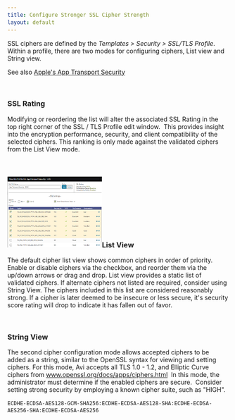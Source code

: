 ```yaml
---
title: Configure Stronger SSL Cipher Strength
layout: default
---
```

SSL ciphers are defined by the *Templates > Security > SSL/TLS Profile*. Within a profile, there are two modes for configuring ciphers, List view and String view.

See also <a href="/docs/16.3/app-transport-security/">Apple's App Transport Security</a>

 

### SSL Rating

Modifying or reordering the list will alter the associated SSL Rating in the top right corner of the SSL / TLS Profile edit window.  This provides insight into the encryption performance, security, and client compatibility of the selected ciphers. This ranking is only made against the validated ciphers from the List View mode.

 

### <img class="wp-image-898 alignright" src="img/SSLprofile.png" alt="SSLprofile" width="215" height="161">List View

The default cipher list view shows common ciphers in order of priority. Enable or disable ciphers via the checkbox, and reorder them via the up/down arrows or drag and drop. List view provides a static list of validated ciphers. If alternate ciphers not listed are required, consider using String View. The ciphers included in this list are considered reasonably strong. If a cipher is later deemed to be insecure or less secure, it's security score rating will drop to indicate it has fallen out of favor.

 

### String View

The second cipher configuration mode allows accepted ciphers to be added as a string, similar to the OpenSSL syntax for viewing and setting ciphers. For this mode, Avi accepts all TLS 1.0 - 1.2, and Elliptic Curve ciphers from www.openssl.org/docs/apps/ciphers.html  In this mode, the administrator must determine if the enabled ciphers are secure.  Consider setting strong security by employing a known cipher suite, such as "HIGH".


<pre><code class="language-lua">ECDHE-ECDSA-AES128-GCM-SHA256:ECDHE-ECDSA-AES128-SHA:ECDHE-ECDSA-AES256-SHA:ECDHE-ECDSA-AES256</code></pre>  